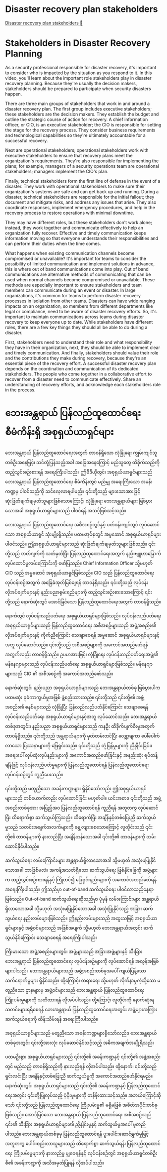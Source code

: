 # Disaster recovery plan stakeholders

[Disaster recovery plan stakeholders 🔗](https://www.coursera.org/learn/detect-respond-and-recover-from-cloud-cybersecurity-attacks/lecture/8XpcH/disaster-recovery-plan-stakeholders)

# Stakeholders in Disaster Recovery Planning

As a security professional responsible for disaster recovery, it's important to consider who is impacted by the situation as you respond to it. In this video, you'll learn about the important role stakeholders play in disaster recovery planning. Because they're usually the decision makers, stakeholders should be prepared to participate when security disasters happen.

There are three main groups of stakeholders that work in and around a disaster recovery plan. The first group includes executive stakeholders; these stakeholders are the decision makers. They establish the budget and outline the strategic course of action for recovery. A chief information officer, or CIO, is an executive stakeholder; the CIO is responsible for setting the stage for the recovery process. They consider business requirements and technological capabilities so they're ultimately accountable for a successful recovery.

Next are operational stakeholders; operational stakeholders work with executive stakeholders to ensure that recovery plans meet the organization's requirements. They're also responsible for implementing the plans; for example, managers of a security operations team are operational stakeholders; managers implement the CIO's plan.

Finally, technical stakeholders form the first line of defense in the event of a disaster. They work with operational stakeholders to make sure their organization's systems are safe and can get back up and running. During a disaster, technical stakeholders are responsible for the initial fallout; they document and mitigate risks, and address any issues that arise. They also coordinate responses, implement emergency procedures, and help in the recovery process to restore operations with minimal downtime.

They may have different roles, but these stakeholders don't work alone; instead, they work together and communicate effectively to help an organization fully recover. Effective and timely communication keeps information moving so that everyone understands their responsibilities and can perform their duties when the time comes.

What happens when existing communication channels become compromised or unavailable? It's important for teams to consider the possibility of limited communication and implement solutions in advance, this is where out of band communications come into play. Out of band communications are alternative methods of communicating that can be used when normal channels become compromised or unavailable. These methods are especially important to ensure stakeholders and team members can communicate during an event or disaster. In large organizations, it's common for teams to perform disaster recovery processes in isolation from other teams. Disasters can have wide ranging impacts on an organization, so members from different departments like legal or compliance, need to be aware of disaster recovery efforts. So, it's important to maintain communications across teams during disaster recovery to keep everyone up to date. While stakeholders have different roles, there are a few key things they should all be able to do during a disaster.

First, stakeholders need to understand their role and what responsibility they have in their organization, next, they should be able to implement clear and timely communication. And finally, stakeholders should value their role and the contributions they make during recovery, because they're an essential piece of the recovery effort. A successful disaster recovery plan depends on the coordination and communication of its dedicated stakeholders. The people who come together in a collaborative effort to recover from a disaster need to communicate effectively. Share an understanding of recovery efforts, and acknowledge each stakeholders role in the process.

# ဘေးအန္တရာယ် ပြန်လည်ထူထောင်ရေး စီမံကိန်းရှိ အစုရှယ်ယာရှင်များ

ဘေးအန္တရာယ် ပြန်လည်ထူထောင်ရေးအတွက် တာဝန်ရှိသော လုံခြုံရေး ကျွမ်းကျင်သူတစ်ဦးအနေဖြင့်၊ သင်တုံ့ပြန်သည့်အခါ အခြေအနေကြောင့် မည်သူတွေ ထိခိုက်သည်ကို ထည့်သွင်းစဉ်းစားရန် အရေးကြီးပါသည်။ ဤဗီဒီယိုတွင်၊ အစုရှယ်ယာရှင်များသည် ဘေးအန္တရာယ် ပြန်လည်ထူထောင်ရေး စီမံကိန်းတွင် မည်မျှ အရေးကြီးသော အခန်းကဏ္ဍမှ ပါဝင်သည်ကို သင်လေ့လာရပါမည်။ ၎င်းတို့သည် များသောအားဖြင့် ဆုံးဖြတ်ချက်ချမှတ်သူများဖြစ်သောကြောင့်၊ လုံခြုံရေး ဘေးအန္တရာယ်များ ဖြစ်ပွားသောအခါ အစုရှယ်ယာရှင်များသည် ပါဝင်ရန် အသင့်ဖြစ်သင့်သည်။

ဘေးအန္တရာယ် ပြန်လည်ထူထောင်ရေး အစီအစဉ်တွင်နှင့် ပတ်ဝန်းကျင်တွင် လုပ်ဆောင်သော အစုရှယ်ယာရှင် သုံးမျိုးရှိသည်။ ပထမအုပ်စုတွင် အမှုဆောင် အစုရှယ်ယာရှင်များ ပါဝင်သည်။ ဤအစုရှယ်ယာရှင်များသည် ဆုံးဖြတ်ချက်ချမှတ်သူများဖြစ်သည်။ ၎င်းတို့သည် ဘတ်ဂျက်ကို သတ်မှတ်ပြီး ပြန်လည်ထူထောင်ရေးအတွက် နည်းဗျူဟာမြောက် လုပ်ဆောင်မှုလမ်းကြောင်းကို ဖော်ပြသည်။ Chief Information Officer သို့မဟုတ် CIO သည် အမှုဆောင် အစုရှယ်ယာရှင်ဖြစ်သည်။ CIO သည် ပြန်လည်ထူထောင်ရေး လုပ်ငန်းစဉ်အတွက် အခြေခံအုတ်မြစ်ချရန် တာဝန်ရှိသည်။ ၎င်းတို့သည် လုပ်ငန်းလိုအပ်ချက်များနှင့် နည်းပညာစွမ်းရည်များကို ထည့်သွင်းစဉ်းစားသောကြောင့် ၎င်းတို့သည် နောက်ဆုံးတွင် အောင်မြင်သော ပြန်လည်ထူထောင်ရေးအတွက် တာဝန်ရှိသည်။

နောက်တွင် လုပ်ငန်းလည်ပတ်ရေး အစုရှယ်ယာရှင်များဖြစ်သည်။ လုပ်ငန်းလည်ပတ်ရေး အစုရှယ်ယာရှင်များသည် ပြန်လည်ထူထောင်ရေး အစီအစဉ်များသည် အဖွဲ့အစည်း၏ လိုအပ်ချက်များနှင့် ကိုက်ညီကြောင်း သေချာစေရန် အမှုဆောင် အစုရှယ်ယာရှင်များနှင့်အတူ လုပ်ဆောင်သည်။ ၎င်းတို့သည် အစီအစဉ်များကို အကောင်အထည်ဖော်ရန်အတွက်လည်း တာဝန်ရှိသည်။ ဥပမာအားဖြင့်၊ လုံခြုံရေး လုပ်ငန်းလည်ပတ်ရေးအဖွဲ့၏ မန်နေဂျာများသည် လုပ်ငန်းလည်ပတ်ရေး အစုရှယ်ယာရှင်များဖြစ်သည်။ မန်နေဂျာများသည် CIO ၏ အစီအစဉ်ကို အကောင်အထည်ဖော်သည်။

နောက်ဆုံးတွင်၊ နည်းပညာ အစုရှယ်ယာရှင်များသည် ဘေးအန္တရာယ်တစ်ခု ဖြစ်ပွားပါက ပထမဆုံး ခုခံကာကွယ်မှုအဖြစ် ဖွဲ့စည်းထားသည်။ ၎င်းတို့သည် ၎င်းတို့၏ အဖွဲ့အစည်း၏ စနစ်များသည် လုံခြုံပြီး ပြန်လည်လည်ပတ်နိုင်ကြောင်း သေချာစေရန် လုပ်ငန်းလည်ပတ်ရေး အစုရှယ်ယာရှင်များနှင့်အတူ လုပ်ဆောင်သည်။ ဘေးအန္တရာယ်တစ်ခုအတွင်း၊ နည်းပညာ အစုရှယ်ယာရှင်များသည် ကနဦး ထိခိုက်ပျက်စီးမှုအတွက် တာဝန်ရှိသည်။ ၎င်းတို့သည် အန္တရာယ်များကို မှတ်တမ်းတင်ပြီး လျှော့ချကာ ပေါ်ပေါက်လာသော ပြဿနာများကို ဖြေရှင်းသည်။ ၎င်းတို့သည် တုံ့ပြန်မှုများကို ညှိနှိုင်းခြင်း၊ အရေးပေါ် လုပ်ထုံးလုပ်နည်းများကို အကောင်အထည်ဖော်ခြင်းနှင့် အနည်းဆုံး ရပ်တန့်ချိန်ဖြင့် လုပ်ငန်းလည်ပတ်မှုများကို ပြန်လည်ထူထောင်ရန် ပြန်လည်ထူထောင်ရေး လုပ်ငန်းစဉ်တွင် ကူညီပေးသည်။

၎င်းတို့သည် မတူညီသော အခန်းကဏ္ဍများ ရှိနိုင်သော်လည်း ဤအစုရှယ်ယာရှင်များသည် တစ်ယောက်တည်း လုပ်ဆောင်ခြင်း မဟုတ်ပါ။ ယင်းအစား၊ ၎င်းတို့သည် အဖွဲ့အစည်းတစ်ခုအား အပြည့်အဝ ပြန်လည်ထူထောင်ရန် ကူညီရန် အတူတကွ လုပ်ဆောင်ပြီး ထိရောက်စွာ ဆက်သွယ်ကြသည်။ ထိရောက်ပြီး အချိန်နှင့်တစ်ပြေးညီ ဆက်သွယ်မှုသည် သတင်းအချက်အလက်များကို ရွေ့လျားစေသောကြောင့် လူတိုင်းသည် ၎င်းတို့၏ တာဝန်များကို နားလည်ပြီး အချိန်တန်သောအခါ ၎င်းတို့၏ တာဝန်များကို ထမ်းဆောင်နိုင်ပါသည်။

ဆက်သွယ်ရေး လမ်းကြောင်းများ အန္တရာယ်ရှိလာသောအခါ သို့မဟုတ် အသုံးမပြုနိုင်သောအခါ ဘာဖြစ်မလဲ။ အကန့်အသတ်ရှိသော ဆက်သွယ်ရေး ဖြစ်နိုင်ခြေကို အဖွဲ့များက ထည့်သွင်းစဉ်းစားရန်နှင့် ကြိုတင်၍ ဖြေရှင်းနည်းများကို အကောင်အထည်ဖော်ရန် အရေးကြီးပါသည်။ ဤသည်မှာ out-of-band ဆက်သွယ်ရေး ပါဝင်လာသည့်နေရာဖြစ်သည်။ Out-of-band ဆက်သွယ်ရေးဆိုသည်မှာ ပုံမှန် လမ်းကြောင်းများ အန္တရာယ်ရှိလာသောအခါ သို့မဟုတ် အသုံးမပြုနိုင်သောအခါ အသုံးပြုနိုင်သည့် အခြား ဆက်သွယ်ရေး နည်းလမ်းများဖြစ်သည်။ ဤနည်းလမ်းများသည် အထူးသဖြင့် အစုရှယ်ယာရှင်များနှင့် အဖွဲ့ဝင်များသည် အဖြစ်အပျက် သို့မဟုတ် ဘေးအန္တရာယ်အတွင်း ဆက်သွယ်နိုင်ကြောင်း သေချာစေရန် အရေးကြီးပါသည်။

ကြီးမားသော အဖွဲ့အစည်းများတွင်၊ အဖွဲ့များသည် အခြားအဖွဲ့များနှင့် သီးခြား ဘေးအန္တရာယ် ပြန်လည်ထူထောင်ရေး လုပ်ငန်းစဉ်များကို လုပ်ဆောင်ရန် အလွန်အဖြစ်များပါသည်။ ဘေးအန္တရာယ်များသည် အဖွဲ့အစည်းတစ်ခုအပေါ် ကျယ်ပြန့်သော သက်ရောက်မှုများ ရှိနိုင်သည်။ ထို့ကြောင့်၊ တရားရေး သို့မဟုတ် လိုက်နာမှုကဲ့သို့သော မတူညီသော ဌာနများမှ အဖွဲ့ဝင်များသည် ဘေးအန္တရာယ် ပြန်လည်ထူထောင်ရေး ကြိုးပမ်းမှုများကို သတိထားရန် လိုအပ်ပါသည်။ ထို့ကြောင့်၊ လူတိုင်းကို နောက်ဆုံးရ သတင်းများရရှိစေရန် ဘေးအန္တရာယ် ပြန်လည်ထူထောင်ရေးအတွင်း အဖွဲ့များအကြား ဆက်သွယ်ရေးကို ထိန်းသိမ်းရန် အရေးကြီးပါသည်။

အစုရှယ်ယာရှင်များသည် မတူညီသော အခန်းကဏ္ဍများရှိသော်လည်း၊ ဘေးအန္တရာယ်တစ်ခုအတွင်း ၎င်းတို့အားလုံး လုပ်ဆောင်နိုင်သင့်သည့် အဓိကအချက်အချို့ရှိသည်။

ပထမဦးစွာ၊ အစုရှယ်ယာရှင်များသည် ၎င်းတို့၏ အခန်းကဏ္ဍနှင့် ၎င်းတို့၏ အဖွဲ့အစည်းတွင် မည်သည့် တာဝန်ရှိသည်ကို နားလည်ရန် လိုအပ်ပါသည်။ ထို့နောက်၊ ၎င်းတို့သည် ရှင်းလင်းပြီး အချိန်နှင့်တစ်ပြေးညီ ဆက်သွယ်မှုကို အကောင်အထည်ဖော်နိုင်ရမည်။ နောက်ဆုံးတွင်၊ အစုရှယ်ယာရှင်များသည် ၎င်းတို့၏ အခန်းကဏ္ဍနှင့် ပြန်လည်ထူထောင်ရေးအတွင်း ၎င်းတို့ပြုလုပ်သည့် ပံ့ပိုးမှုများကို တန်ဖိုးထားသင့်သည်။ အဘယ်ကြောင့်ဆိုသော် ၎င်းတို့သည် ပြန်လည်ထူထောင်ရေး ကြိုးပမ်းမှု၏ မရှိမဖြစ် အစိတ်အပိုင်းတစ်ခုဖြစ်သည်။ အောင်မြင်သော ဘေးအန္တရာယ် ပြန်လည်ထူထောင်ရေး အစီအစဉ်သည် ၎င်း၏ သီးခြား အစုရှယ်ယာရှင်များ၏ ညှိနှိုင်းမှုနှင့် ဆက်သွယ်မှုအပေါ် မူတည်ပါသည်။ ဘေးအန္တရာယ်တစ်ခုမှ ပြန်လည်ထူထောင်ရန် ပူးပေါင်းဆောင်ရွက်မှုဖြင့် အတူတကွ ပေါင်းစည်းလာသူများသည် ထိရောက်စွာ ဆက်သွယ်ရန်၊ ပြန်လည်ထူထောင်ရေး ကြိုးပမ်းမှုများကို နားလည်မှု မျှဝေရန်နှင့် လုပ်ငန်းစဉ်တွင် အစုရှယ်ယာရှင်တစ်ဦးစီ၏ အခန်းကဏ္ဍကို အသိအမှတ်ပြုရန် လိုအပ်ပါသည်။
